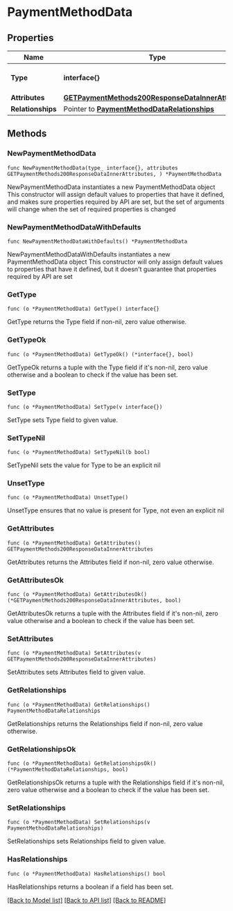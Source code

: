 # PaymentMethodData

## Properties

Name | Type | Description | Notes
------------ | ------------- | ------------- | -------------
**Type** | **interface{}** | The resource&#39;s type | 
**Attributes** | [**GETPaymentMethods200ResponseDataInnerAttributes**](GETPaymentMethods200ResponseDataInnerAttributes.md) |  | 
**Relationships** | Pointer to [**PaymentMethodDataRelationships**](PaymentMethodDataRelationships.md) |  | [optional] 

## Methods

### NewPaymentMethodData

`func NewPaymentMethodData(type_ interface{}, attributes GETPaymentMethods200ResponseDataInnerAttributes, ) *PaymentMethodData`

NewPaymentMethodData instantiates a new PaymentMethodData object
This constructor will assign default values to properties that have it defined,
and makes sure properties required by API are set, but the set of arguments
will change when the set of required properties is changed

### NewPaymentMethodDataWithDefaults

`func NewPaymentMethodDataWithDefaults() *PaymentMethodData`

NewPaymentMethodDataWithDefaults instantiates a new PaymentMethodData object
This constructor will only assign default values to properties that have it defined,
but it doesn't guarantee that properties required by API are set

### GetType

`func (o *PaymentMethodData) GetType() interface{}`

GetType returns the Type field if non-nil, zero value otherwise.

### GetTypeOk

`func (o *PaymentMethodData) GetTypeOk() (*interface{}, bool)`

GetTypeOk returns a tuple with the Type field if it's non-nil, zero value otherwise
and a boolean to check if the value has been set.

### SetType

`func (o *PaymentMethodData) SetType(v interface{})`

SetType sets Type field to given value.


### SetTypeNil

`func (o *PaymentMethodData) SetTypeNil(b bool)`

 SetTypeNil sets the value for Type to be an explicit nil

### UnsetType
`func (o *PaymentMethodData) UnsetType()`

UnsetType ensures that no value is present for Type, not even an explicit nil
### GetAttributes

`func (o *PaymentMethodData) GetAttributes() GETPaymentMethods200ResponseDataInnerAttributes`

GetAttributes returns the Attributes field if non-nil, zero value otherwise.

### GetAttributesOk

`func (o *PaymentMethodData) GetAttributesOk() (*GETPaymentMethods200ResponseDataInnerAttributes, bool)`

GetAttributesOk returns a tuple with the Attributes field if it's non-nil, zero value otherwise
and a boolean to check if the value has been set.

### SetAttributes

`func (o *PaymentMethodData) SetAttributes(v GETPaymentMethods200ResponseDataInnerAttributes)`

SetAttributes sets Attributes field to given value.


### GetRelationships

`func (o *PaymentMethodData) GetRelationships() PaymentMethodDataRelationships`

GetRelationships returns the Relationships field if non-nil, zero value otherwise.

### GetRelationshipsOk

`func (o *PaymentMethodData) GetRelationshipsOk() (*PaymentMethodDataRelationships, bool)`

GetRelationshipsOk returns a tuple with the Relationships field if it's non-nil, zero value otherwise
and a boolean to check if the value has been set.

### SetRelationships

`func (o *PaymentMethodData) SetRelationships(v PaymentMethodDataRelationships)`

SetRelationships sets Relationships field to given value.

### HasRelationships

`func (o *PaymentMethodData) HasRelationships() bool`

HasRelationships returns a boolean if a field has been set.


[[Back to Model list]](../README.md#documentation-for-models) [[Back to API list]](../README.md#documentation-for-api-endpoints) [[Back to README]](../README.md)


